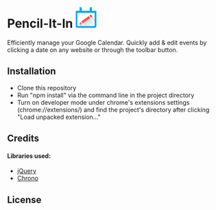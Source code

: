 # Pencil-It-In ![Pencil-It-In](https://raw.githubusercontent.com/jungj5/Save-the-Date/master/icons/icon48.png)

Efficiently manage your Google Calendar. Quickly add & edit events by clicking a date on any website or through the toolbar button.

## Installation
- Clone this repository
- Run "npm install" via the command line in the project directory
- Turn on developer mode under chrome's extensions settings (chrome://extensions/) and find the project's directory after clicking "Load unpacked extension..."

## Credits
#### Libraries used:
- [jQuery](http://jquery.com/)
- [Chrono](https://github.com/wanasit/chrono)

## License
